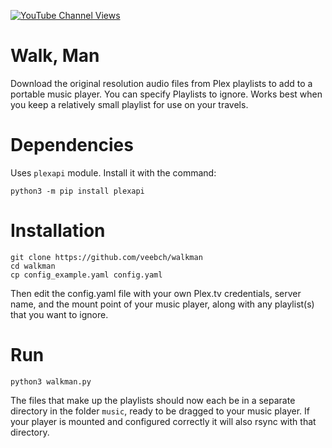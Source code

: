 [![YouTube Channel Views](https://img.shields.io/youtube/channel/views/UCz5BOU9J9pB_O0B8-rDjCWQ?label=YouTube&style=social)](https://www.youtube.com/channel/UCz5BOU9J9pB_O0B8-rDjCWQ)

# Walk, Man

Download the original resolution audio files from Plex playlists to add to a portable music player. You can specify Playlists to ignore. Works best when you keep a relatively small playlist for use on your travels.

# Dependencies

Uses `plexapi` module. Install it with the command:

    python3 -m pip install plexapi

# Installation 

    git clone https://github.com/veebch/walkman
    cd walkman
    cp config_example.yaml config.yaml
    
Then edit the config.yaml file with your own Plex.tv credentials, server name, and the mount point of your music player, along with any playlist(s) that you want to ignore.

# Run 

`python3 walkman.py`

The files that make up the playlists should now each be in a separate directory in the folder `music`, ready to be dragged to your music player. If your player is mounted and configured correctly it will also rsync with that directory.

